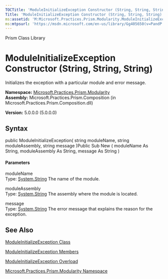 ```yaml
---
TOCTitle: 'ModuleInitializeException Constructor (String, String, String)'
Title: 'ModuleInitializeException Constructor (String, String, String) (Microsoft.Practices.Prism.Modularity)'
ms:assetid: 'M:Microsoft.Practices.Prism.Modularity.ModuleInitializeException.\#ctor(System.String,System.String,System.String)'
ms:mtpsurl: 'https://msdn.microsoft.com/en-us/library/Gg405650(v=PandP.50)'
---
```


Prism Class Library

ModuleInitializeException Constructor (String, String, String)
==============================================================

Initializes the exception with a particular module and error message.

**Namespace:** [Microsoft.Practices.Prism.Modularity](https://msdn.microsoft.com/n:microsoft.practices.prism.modularity)
**Assembly:** Microsoft.Practices.Prism.Composition (in Microsoft.Practices.Prism.Composition.dll)

**Version:** 5.0.0.0 (5.0.0.0)

## Syntax


<span id="syntaxToggle"></span>public ModuleInitializeException( string moduleName, string moduleAssembly, string message )Public Sub New ( moduleName As String, moduleAssembly As String, message As String )
#### Parameters

moduleName  
Type: [System.String](http://msdn2.microsoft.com/en-us/library/s1wwdcbf)
The name of the module.

moduleAssembly  
Type: [System.String](http://msdn2.microsoft.com/en-us/library/s1wwdcbf)
The assembly where the module is located.

message  
Type: [System.String](http://msdn2.microsoft.com/en-us/library/s1wwdcbf)
The error message that explains the reason for the exception.

See Also
--------


[ModuleInitializeException Class](https://msdn.microsoft.com/t:microsoft.practices.prism.modularity.moduleinitializeexception)

[ModuleInitializeException Members](https://msdn.microsoft.com/allmembers.t:microsoft.practices.prism.modularity.moduleinitializeexception)

[ModuleInitializeException Overload](https://msdn.microsoft.com/overload:microsoft.practices.prism.modularity.moduleinitializeexception.)

[Microsoft.Practices.Prism.Modularity Namespace](https://msdn.microsoft.com/n:microsoft.practices.prism.modularity)
